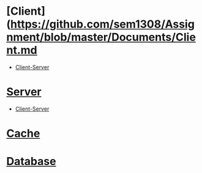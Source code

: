 # [Client](https://github.com/sem1308/Assignment/blob/master/Documents/Client.md
  * [Client-Server](https://github.com/sem1308/Assignment/blob/master/Documents/Client-Server.md)
# [Server](https://github.com/sem1308/Assignment/blob/master/Documents/Server.md)
  * [Client-Server](https://github.com/sem1308/Assignment/blob/master/Documents/Client-Server.md)
# [Cache](https://github.com/sem1308/Assignment/blob/master/Documents/Cache.md)
# [Database](https://github.com/sem1308/Assignment/blob/master/Documents/Database.md)
